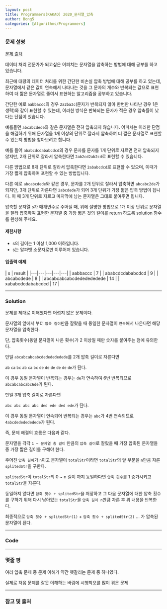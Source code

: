 ```yaml
---
layout: post
title: Programmers(KAKAO) 2020_문자열_압축
author: Bong5
categories: [Algorithms/Programmers]
---
```


### 문제 설명

[문제 출처](https://programmers.co.kr/learn/courses/30/lessons/60057)

데이터 처리 전문가가 되고싶은 어피치는 문자열을 압축하는 방법에 대해 공부를 하고 있습니다.

최근에 대량의 데이터 처리를 위한 간단한 비손실 압축 방법에 대해 공부를 하고 있는데, 문자열에서 같은 값이 연속해서 나타나는 것을 그 문자의 개수와 반복되는 값으로 표현하여 더 짧은 문자열로 줄여서 표현하는 알고리즘을 공부하고 있습니다.

간단한 예로 `aabbaccc`의 경우 `2a2ba3c`(문자가 반복되지 않아 한번만 나타난 경우 1은 생략)와 같이 표현할 수 있는데, 이러한 방식은 반복되는 문자가 적은 경우 압축률이 낮다는 단점이 있습니다.

예를들면 `abcabcdede`와 같은 문자열은 전혀 압축되지 않습니다. 어피치는 이러한 단점을 해결하기 위해 문자열을 1개 이상의 단위로 잘라서 압축하여 더 짧은 문자열로 표현할 수 있는지 방법을 찾아보려고 합니다.

예를 들어 `ababcdcdababcdcd`의 경우 문자를 문자를 1개 단위로 자르면 전혀 압축되지 않지만, 2개 단위로 잘라서 압축한다면 `2ab2cd2ab2cd`로 표현할 수 있습니다.

다른 방법으로 8개 단위로 잘라서 압축한다면 `2ababcdcd`로 표현할 수 있으며, 이때가 가장 짧게 압축하여 포현할 수 있는 방법입니다.

다른 예로 `abcabcdede`와 같은 경우, 문자를 2개 단위로 잘라서 압축하면 `abcabc2de`가 되지만, 3개 단위로 자른다면 `2abcdede`가 되어 3개 단위가 가장 짧은 압축 방법이 됩니다. 이 때 3개 단위로 자르고 마지막에 남는 문자열은 그대로 붙여주면 됩니다.

압축할 문자열 s가 매개변수로 주어질 때, 위에 설명한 방법으로 1개 이상 단위로 문자열을 잘라 압축하여 표현한 문자열 중 가장 짧은 것의 길이를 return 하도록 solution 함수를 완성해 주세요.

#### 제한사항

- s의 길이는 1 이상 1,000 이하입니다.
- s는 알파벳 소문자로만 이루어져 있습니다.

#### 입출력 예제

| s | result |
|---|---|---|---|---|
| aabbaccc | 7 |
| ababcdcdababcdcd | 9 |
| abcabcdede | 8 |
| abcabcabcabcdededededede | 14 |
| xababcdcdababcdcd | 17 |

---

### Solution

문제를 제대로 이해했다면 어렵지 않은 문제이다.

문자열의 앞에서 부터 `압축 길이`만큼 잘랐을 때 동일한 문자열이 `연속`해서 나온다면 해당 문자열을 압축한다.

단, 압축횟수(동일 문자열이 나온 횟수)가 2 이상일 때만 숫자를 붙여주는 점에 유의한다.

만일 `abcabcabcabcdededededede`를 2개 압축 길이로 자른다면

`ab` `ca` `bc` `ab` `ca` `bc` `de` `de` `de` `de` `de` `de`가 된다.

이 경우 동일 문자열이 반복되는 경우는 `de`가 연속하여 6번 반복되므로 `abcabcabcabc6de`가 된다.

만일 3개 압축 길이로 자른다면

`abc abc abc abc ded ede ded ede`가 된다.

이 경우 동일 문자열이 연속되어 반복되는 경우는 `abc`가 4번 연속되므로 `4abcdededededede`가 된다.

즉, 문제 해결의 흐름은 다음과 같다.

문자열을 각각 `1 ~ 문자열 총 길이` 만큼의 `압축 길이`로 잘랐을 때 가장 압축된 문자열들 중 가장 짧은 길이를 구해야 한다.

주어진 `압축 길이`가 `n`이고 문자열이 `totalStr`이라면 `totalStr`의 앞 부분을 `n`만큼 자른 `splitedStr`을 구한다.

`splitedStr`이 `totalStr`의 0 ~ n 길이 까지 동일하다면 `압축 횟수`를 1 증가시키고 `totalStr`을 자른다.

동일하지 않다면 `압축 횟수 + splitedStr`을 저장하고 그 다음 문자열에 대한 압축 횟수를 구하기 위해 다시 남아있는 `totalStr`을 `압축 길이 n`만큼 자른 후 위 내용을 반복한다.

최종적으로 `압축 횟수 + splitedStr(1)` + `압축 횟수 + splitedStr(2)` ... 가 압축된 문자열이 된다.


---


### Code

<script src="https://gist.github.com/BongHoLee/77198743649d7a9be184915f36282609.js"></script>


---

### 몇줄 평

여러 압축 문제 중 문제 이해가 약간 헷갈리는 문제 중 하나였다.

실제로 처음 문제를 잘못 이해하는 바람에 시행착오를 많이 겪은 문제

---



### 참고 및 출처
